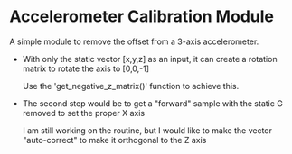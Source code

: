 # Accelerometer Calibration Module

A simple module to remove the offset from a 3-axis accelerometer.

- With only the static vector [x,y,z] as an input, it can create a rotation matrix to rotate the axis to [0,0,-1]

    Use the 'get_negative_z_matrix()' function to achieve this.

- The second step would be to get a "forward" sample with the static G removed to set the proper X axis

    I am still working on the routine, but I would like to make the vector "auto-correct" to make it orthogonal to the Z axis